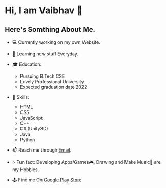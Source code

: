 # Hi, I am Vaibhav 👋

## Here's Somthing About Me.

- 💻 Currently working on my own Website.

- 📖 Learning new stuff Everyday.

- 🎓 Education:
     * Pursuing B.Tech CSE 
     * Lovely Professional University 
     * Expected graduation date 2022
     
- 🤔 Skills:
     * HTML
     * CSS
     * JavaScript
     * C++
     * C# (Unity3D)
     * Java
     * Python
     
- 📫 Reach me through [Email](vaibhavnanda2000gmail.com).

- ⚡ Fun fact: Developing Apps/Games🎮, Drawing  and Make Music🎹 are my Hobbies.

- 🕹 Find me On [Google Play Store](https://play.google.com/store/apps/developer?id=VnStuff+Studios+Inc.)
